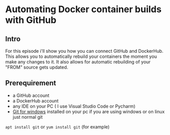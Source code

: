 # Automating Docker container builds with GitHub

## Intro
For this episode i'll show you how you can connect GitHub and DockerHub. This allows you to automatically rebuild your containers the moment you make any changes to it. It also allows for automatic rebuilding of your "FROM" source gets updated.

## Prerequirement
* a GitHub account
* a DockerHub account
* any IDE on your PC ( I use Visual Studio Code or Pycharm)
* [Git for windows](https://git-scm.com/download/win) installed on your pc if you are using windows or on linux just normal git  

```apt install git``` or ```yum install git``` (for example)

